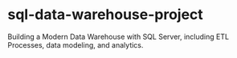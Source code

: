 # sql-data-warehouse-project
Building a Modern Data Warehouse with SQL Server, including ETL Processes, data modeling, and analytics.


